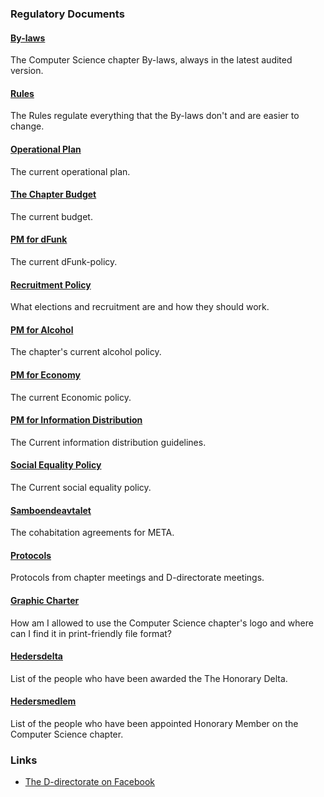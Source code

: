 ### Regulatory Documents

#### [By-laws](https://styrdokument.datasektionen.se/stadgar)

The Computer Science chapter By-laws, always in the latest audited version.

#### [Rules](https://styrdokument.datasektionen.se/reglemente)

The Rules regulate everything that the By-laws don't and are easier to change.

#### [Operational Plan](/sektionen/dokument?lang=en#operational-plans)

The current operational plan.

#### [The Chapter Budget](/sektionen/dokument?lang=en#chapter-budget)

The current budget.

#### [PM for dFunk](https://styrdokument.datasektionen.se/pm/pm_dfunk)

The current dFunk-policy.

#### [Recruitment Policy](https://styrdokument.datasektionen.se/rekryteringspolicy)

What elections and recruitment are and how they should work.

#### [PM for Alcohol](https://styrdokument.datasektionen.se/pm/pm_alkohol)

The chapter's current alcohol policy.

#### [PM for Economy](https://styrdokument.datasektionen.se/pm/pm_ekonomi)

The current Economic policy.

#### [PM for Information Distribution](https://styrdokument.datasektionen.se/pm/pm_informationsspridning)

The Current information distribution guidelines.

#### [Social Equality Policy](https://styrdokument.datasektionen.se/jamlikhetspolicy)

The Current social equality policy.

#### [Samboendeavtalet](https://dsekt.se/samboendeavtal)

The cohabitation agreements for META.

#### [Protocols](/sektionen/dokument?lang=en#protocols)

Protocols from chapter meetings and D-directorate meetings.

#### [Graphic Charter](/sektionen/grafisk-profil?lang=en)

How am I allowed to use the Computer Science chapter's logo and where can I find it in print-friendly file format?

#### [Hedersdelta](/sektionen/hedersdelta?lang=en)

List of the people who have been awarded the The Honorary Delta.

#### [Hedersmedlem](/sektionen/hedersmedlem?lang=en)

List of the people who have been appointed Honorary Member on the Computer Science chapter.

### Links

-   [The D-directorate on Facebook](https://facebook.com/drektoratet/)

